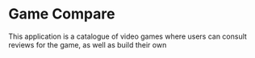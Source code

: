 <h1>Game Compare</h1>
<p>This application is a catalogue of video games where users can consult reviews for the game, as well as build their own </p>